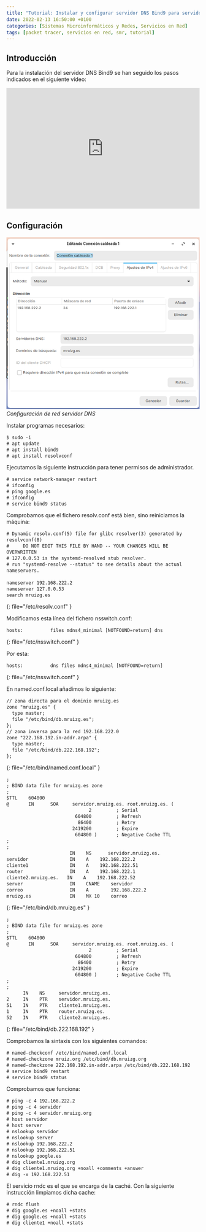 ```yaml
---
title: "Tutorial: Instalar y configurar servidor DNS Bind9 para servidor de correo"
date: 2022-02-13 16:50:00 +0100
categories: [Sistemas Microinformáticos y Redes, Servicios en Red]
tags: [packet tracer, servicios en red, smr, tutorial]
---
```

## Introducción

Para la instalación del servidor DNS Bind9 se han seguido los pasos indicados en el siguiente vídeo:

<iframe width="100%" height="315" src="https://www.youtube.com/embed/hq8kWcpGUvw" title="YouTube video player" frameborder="0" allow="accelerometer; autoplay; clipboard-write; encrypted-media; gyroscope; picture-in-picture" allowfullscreen></iframe>

## Configuración

![img-description](/assets/img/tutorial-configurar-dns-bind9/configuracionRedServidor.png)
_Configuración de red servidor DNS_

Instalar programas necesarios:

```console
$ sudo -i
# apt update
# apt install bind9
# apt install resolvconf
```

Ejecutamos la siguiente instrucción para tener permisos de administrador.

```console
# service network-manager restart
# ifconfig
# ping google.es
# ifconfig
# service bind9 status
```

Comprobamos que el fichero resolv.conf está bien, sino reiniciamos la máquina:

```shell
# Dynamic resolv.conf(5) file for glibc resolver(3) generated by resolvconf(8)
#     DO NOT EDIT THIS FILE BY HAND -- YOUR CHANGES WILL BE OVERWRITTEN
# 127.0.0.53 is the systemd-resolved stub resolver.
# run "systemd-resolve --status" to see details about the actual nameservers.

nameserver 192.168.222.2
nameserver 127.0.0.53
search mruizg.es
```
{: file="/etc/resolv.conf" }

Modificamos esta línea del fichero nsswitch.conf:

```shell
hosts:          files mdns4_minimal [NOTFOUND=return] dns
```
{: file="/etc/nsswitch.conf" }

Por esta:

```shell
hosts:          dns files mdns4_minimal [NOTFOUND=return]
```
{: file="/etc/nsswitch.conf" }

En named.conf.local añadimos lo siguiente:

```shell
// zona directa para el dominio mruizg.es
zone "mruizg.es" {
  type master;
  file "/etc/bind/db.mruizg.es";
};
// zona inversa para la red 192.168.222.0
zone "222.168.192.in-addr.arpa" {
  type master;
  file "/etc/bind/db.222.168.192";
};
```
{: file="/etc/bind/named.conf.local" }


```shell
;
; BIND data file for mruizg.es zone
;
$TTL    604800
@       IN      SOA     servidor.mruizg.es. root.mruizg.es. (
                              2         ; Serial
                         604800         ; Refresh
                          86400         ; Retry
                        2419200         ; Expire
                         604800 )       ; Negative Cache TTL
;
;
                       IN    NS      servidor.mruizg.es.
servidor               IN    A    192.168.222.2
cliente1               IN    A    192.168.222.51
router                 IN    A    192.168.222.1
cliente2.mruizg.es.   IN    A    192.168.222.52
server                 IN    CNAME    servidor
correo                 IN    A        192.168.222.2
mruizg.es              IN    MX 10    correo
```
{: file="/etc/bind/db.mruizg.es" }



```shell
;
; BIND data file for mruizg.es zone
;
$TTL    604800
@       IN      SOA     servidor.mruizg.es. root.mruizg.es. (
                              2         ; Serial
                         604800         ; Refresh
                          86400         ; Retry
                        2419200         ; Expire
                         604800 )       ; Negative Cache TTL
;
;
      IN    NS     servidor.mruizg.es.
2     IN    PTR    servidor.mruizg.es.
51    IN    PTR    cliente1.mruizg.es.
1     IN    PTR    router.mruizg.es.
52    IN    PTR    cliente2.mruizg.es.
```
{: file="/etc/bind/db.222.168.192" }

Comprobamos la sintaxis con los siguientes comandos:

```console
# named-checkconf /etc/bind/named.conf.local
# named-checkzone mruiz.org /etc/bind/db.mruizg.org
# named-checkzone 222.168.192.in-addr.arpa /etc/bind/db.222.168.192
# service bind9 restart
# service bind9 status
```

Comprobamos que funciona:

```console
# ping -c 4 192.168.222.2
# ping -c 4 servidor
# ping -c 4 servidor.mruizg.org
# host servidor
# host server
# nslookup servidor
# nslookup server
# nslookup 192.168.222.2
# nslookup 192.168.222.51
# nslookup google.es
# dig cliente1.mruizg.org
# dig cliente1.mruizg.org +noall +comments +answer
# dig -x 192.168.222.51
```

El servicio rndc es el que se encarga de la caché. Con la siguiente instrucción limpiamos dicha cache:

```console
# rndc flush
# dig google.es +noall +stats
# dig google.es +noall +stats
# dig cliente1 +noall +stats
```

